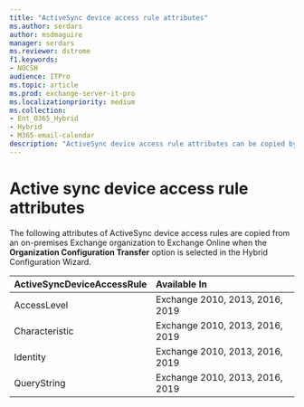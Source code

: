 ```yaml
---
title: "ActiveSync device access rule attributes"
ms.author: serdars
author: msdmaguire
manager: serdars
ms.reviewer: dstrome
f1.keywords:
- NOCSH
audience: ITPro
ms.topic: article
ms.prod: exchange-server-it-pro
ms.localizationpriority: medium
ms.collection:
- Ent_O365_Hybrid
- Hybrid
- M365-email-calendar
description: "ActiveSync device access rule attributes can be copied by the Hybrid Configuration Wizard from your on-premises organization to Exchange Online to help simplify your hybrid deployment"
---
```


# Active sync device access rule attributes

The following attributes of ActiveSync device access rules are copied from an on-premises Exchange organization to Exchange Online when the **Organization Configuration Transfer** option is selected in the Hybrid Configuration Wizard.

|**ActiveSyncDeviceAccessRule**|**Available In**|
|:-----|:-----|
|AccessLevel|Exchange 2010, 2013, 2016, 2019|
|Characteristic|Exchange 2010, 2013, 2016, 2019|
|Identity|Exchange 2010, 2013, 2016, 2019|
|QueryString|Exchange 2010, 2013, 2016, 2019|
